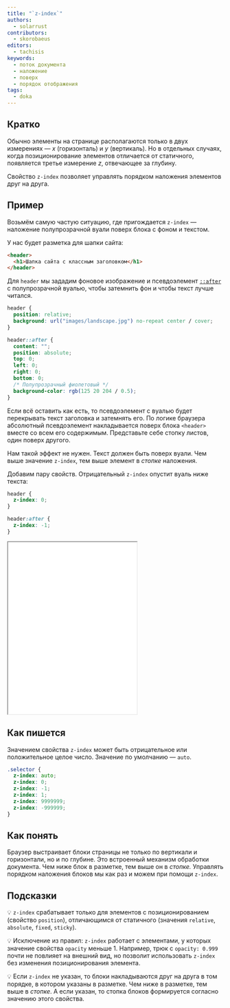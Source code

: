 ```yaml
---
title: "`z-index`"
authors:
  - solarrust
contributors:
  - skorobaeus
editors:
  - tachisis
keywords:
  - поток документа
  - наложение
  - поверх
  - порядок отображения
tags:
  - doka
---
```


## Кратко

Обычно элементы на странице располагаются только в двух измерениях — _x_ (горизонталь) и _y_ (вертикаль). Но в отдельных случаях, когда позиционирование элементов отличается от статичного, появляется третье измерение _z_, отвечающее за глубину.

Свойство `z-index` позволяет управлять порядком наложения элементов друг на друга.

## Пример

Возьмём самую частую ситуацию, где пригождается `z-index` — наложение полупрозрачной вуали поверх блока с фоном и текстом.

У нас будет разметка для шапки сайта:

```html
<header>
  <h1>Шапка сайта с классным заголовком</h1>
</header>
```

Для `header` мы зададим фоновое изображение и псевдоэлемент [`::after`](/css/after/) с полупрозрачной вуалью, чтобы затемнить фон и чтобы текст лучше читался.

```css
header {
  position: relative;
  background: url("images/landscape.jpg") no-repeat center / cover;
}

header::after {
  content: "";
  position: absolute;
  top: 0;
  left: 0;
  right: 0;
  bottom: 0;
  /* Полупрозрачный фиолетовый */
  background-color: rgb(125 20 204 / 0.5);
}
```

Если всё оставить как есть, то псевдоэлемент с вуалью будет перекрывать текст заголовка и затемнять его. По логике браузера абсолютный псевдоэлемент накладывается поверх блока `<header>` вместе со всем его содержимым. Представьте себе стопку листов, один поверх другого.

Нам такой эффект не нужен. Текст должен быть поверх вуали. Чем выше значение `z-index`, тем выше элемент в _стопке_ наложения.

Добавим пару свойств. Отрицательный `z-index` опустит вуаль ниже текста:

```css
header {
  z-index: 0;
}

header:after {
  z-index: -1;
}
```

<iframe title="Вуаль для картинки" src="demos/overlay/" height="400"></iframe>

## Как пишется

Значением свойства `z-index` может быть отрицательное или положительное целое число. Значение по умолчанию — `auto`.

```css
.selector {
  z-index: auto;
  z-index: 0;
  z-index: -1;
  z-index: 1;
  z-index: 9999999;
  z-index: -999999;
}
```

## Как понять

Браузер выстраивает блоки страницы не только по вертикали и горизонтали, но и по глубине. Это встроенный механизм обработки документа. Чем ниже блок в разметке, тем выше он в _стопке._ Управлять порядком наложения блоков мы как раз и можем при помощи `z-index`.

## Подсказки

💡 `z-index` срабатывает только для элементов с позиционированием (свойство `position`), отличающимся от статичного (значения `relative`, `absolute`, `fixed`, `sticky`).

💡 Исключение из правил: `z-index` работает с элементами, у которых значение свойства `opacity` меньше 1. Например, трюк с `opacity: 0.999` почти не повлияет на внешний вид, но позволит использовать `z-index` без изменения позиционирования элемента.

💡 Если `z-index` не указан, то блоки накладываются друг на друга в том порядке, в котором указаны в разметке. Чем ниже в разметке, тем выше в _стопке_. А если указан, то стопка блоков формируется согласно значению этого свойства.

